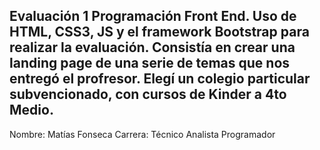 Evaluación 1 Programación Front End.
Uso de HTML, CSS3, JS y el framework Bootstrap para realizar la evaluación.
Consistía en crear una landing page de una serie de temas que nos entregó el profresor. Elegí un colegio particular subvencionado, con cursos de Kinder a 4to Medio.
--
Nombre: Matías Fonseca
Carrera: Técnico Analista Programador
